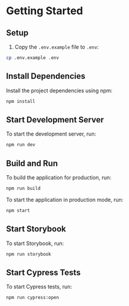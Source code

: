 # Getting Started

## Setup

1. Copy the `.env.example` file to `.env`:
```bash
cp .env.example .env
```

## Install Dependencies

Install the project dependencies using npm:

```bash
npm install
```

## Start Development Server

To start the development server, run:

```bash
npm run dev
```

## Build and Run

To build the application for production, run:

```bash
npm run build
```

To start the application in production mode, run:

```bash
npm start
```

## Start Storybook

To start Storybook, run:

```bash
npm run storybook
```

## Start Cypress Tests

To start Cypress tests, run:

```bash
npm run cypress:open
```
